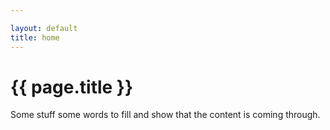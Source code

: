 ```yaml
---

layout: default
title: home
---
```


# {{ page.title }}

Some stuff some words to fill and show that the content is coming through.  
